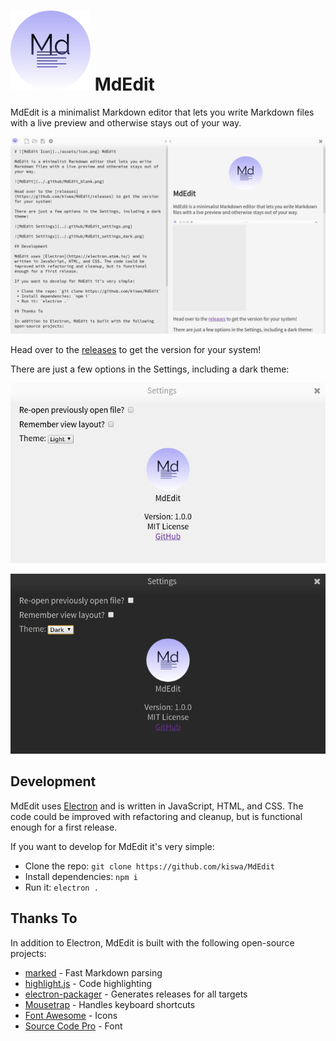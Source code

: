 # ![MdEdit Icon](./assets/icon.png) MdEdit

MdEdit is a minimalist Markdown editor that lets you write Markdown files with a live preview and otherwise stays out of your way.

![MdEdit](./.github/MdEdit.png)

Head over to the [releases](https://github.com/kiswa/MdEdit/releases) to get the version for your system!

There are just a few options in the Settings, including a dark theme:

![MdEdit Settings](./.github/MdEdit_settings.png)

![MdEdit Settings](./.github/MdEdit_settings_dark.png)

## Development

MdEdit uses [Electron](https://electron.atom.io/) and is written in JavaScript, HTML, and CSS. The code could be improved with refactoring and cleanup, but is functional enough for a first release.

If you want to develop for MdEdit it's very simple:

 * Clone the repo: `git clone https://github.com/kiswa/MdEdit`
 * Install dependencies: `npm i`
 * Run it: `electron .`

## Thanks To

In addition to Electron, MdEdit is built with the following open-source projects:

 * [marked](https://github.com/chjj/marked) - Fast Markdown parsing
 * [highlight.js](https://github.com/isagalaev/highlight.js) - Code highlighting
 * [electron-packager](https://github.com/electron-userland/electron-packager) - Generates releases for all targets
 * [Mousetrap](https://github.com/ccampbell/mousetrap) - Handles keyboard shortcuts
 * [Font Awesome](http://fontawesome.io/) - Icons
 * [Source Code Pro](https://github.com/adobe-fonts/source-code-pro) - Font

